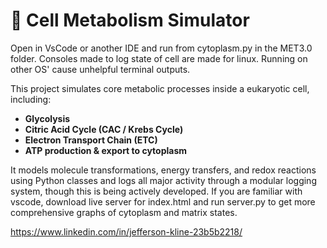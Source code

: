 # 🧬 Cell Metabolism Simulator

Open in VsCode or another IDE and run from cytoplasm.py in the MET3.0 folder. 
Consoles made to log state of cell are made for linux. Running on other OS' cause unhelpful terminal outputs. 

This project simulates core metabolic processes inside a eukaryotic cell, including:

- **Glycolysis**
- **Citric Acid Cycle (CAC / Krebs Cycle)**
- **Electron Transport Chain (ETC)**
- **ATP production & export to cytoplasm**

It models molecule transformations, energy transfers, and redox reactions using Python classes and logs all major activity through a modular logging system, though this is being actively developed. If you are familiar with vscode, download live server for index.html and run server.py to get more comprehensive graphs of cytoplasm and matrix states.

https://www.linkedin.com/in/jefferson-kline-23b5b2218/


